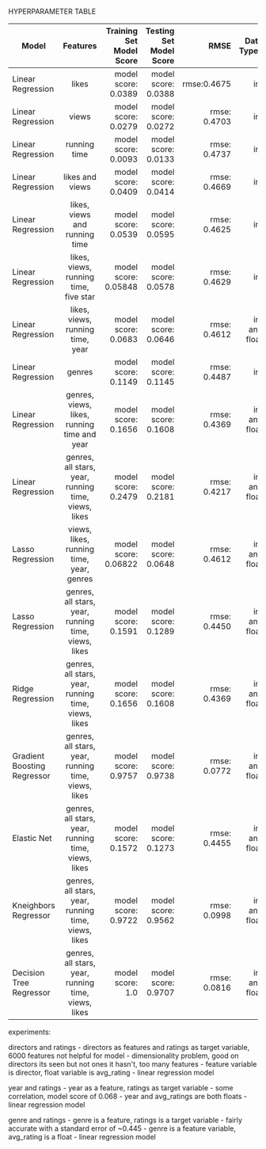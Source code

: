 HYPERPARAMETER TABLE

| Model        | Features           | Training Set Model Score  | Testing Set Model Score | RMSE | Data Types |
| ------------- |:-------------:| -----:| ---: | ---: | ---: | 
Linear Regression | likes | model score: 0.0389 | model score: 0.0388 | rmse:0.4675 | int
Linear Regression | views | model score: 0.0279 | model score: 0.0272 | rmse: 0.4703 | int
Linear Regression | running time | model score: 0.0093 | model score: 0.0133 | rmse: 0.4737 | int
Linear Regression | likes and views | model score: 0.0409 | model score: 0.0414 | rmse: 0.4669 | int 
Linear Regression | likes, views and running time | model score: 0.0539 | model score: 0.0595 | rmse: 0.4625 | int
Linear Regression | likes, views, running time, five star | model score: 0.05848 | model score: 0.0578 | rmse: 0.4629 | int
Linear Regression | likes, views, running time, year | model score: 0.0683 | model score: 0.0646 | rmse: 0.4612 | int and float
Linear Regression | genres | model score: 0.1149 | model score: 0.1145 | rmse: 0.4487 | int
Linear Regression | genres, views, likes, running time and year | model score: 0.1656 | model score: 0.1608 | rmse: 0.4369 | int and float
Linear Regression | genres, all stars, year, running time, views, likes | model score: 0.2479 | model score: 0.2181 | rmse: 0.4217 | int and float
Lasso Regression | views, likes, running time, year, genres | model score: 0.06822 | model score: 0.0648 | rmse: 0.4612 | int and float
Lasso Regression | genres, all stars, year, running time, views, likes | model score: 0.1591 | model score: 0.1289 | rmse: 0.4450 | int and float
Ridge Regression | genres, all stars, year, running time, views, likes | model score: 0.1656 | model score: 0.1608 | rmse: 0.4369 | int and float
Gradient Boosting Regressor | genres, all stars, year, running time, views, likes | model score: 0.9757 | model score: 0.9738 | rmse: 0.0772 | int and float
Elastic Net | genres, all stars, year, running time, views, likes | model score: 0.1572 | model score: 0.1273 |  rmse: 0.4455 | int and float
Kneighbors Regressor | genres, all stars, year, running time, views, likes | model score: 0.9722 | model score: 0.9562 | rmse: 0.0998 | int and float
Decision Tree Regressor | genres, all stars, year, running time, views, likes | model score: 1.0 | model score: 0.9707 | rmse: 0.0816 | int and float

experiments:

directors and ratings
    - directors as features and ratings as target variable, 6000 features not helpful for model
    - dimensionality problem, good on directors its seen but not ones it hasn't, too many features
    - feature variable is director, float variable is avg_rating
    - linear regression model

year and ratings
    - year as a feature, ratings as target variable
    - some correlation, model score of 0.068
    - year and avg_ratings are both floats
    - linear regression model
    
genre and ratings
    - genre is a feature, ratings is a target variable
    - fairly accurate with a standard error of ~0.445
    - genre is a feature variable, avg_rating is a float
    - linear regression model
    
